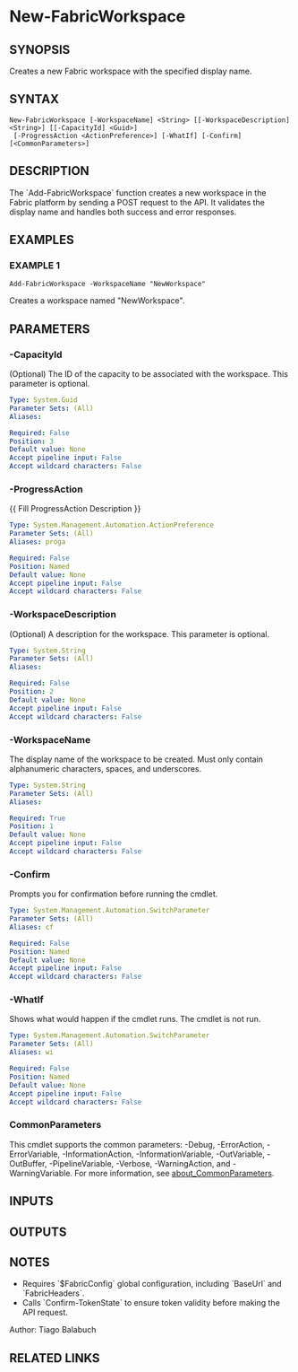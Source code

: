 ﻿---
external help file: FabricTools-help.xml
Module Name: FabricTools
online version: https://learn.microsoft.com/en-us/rest/api/fabric/eventhouse/items/list-eventhouses?tabs=HTTP
schema: 2.0.0
---

# New-FabricWorkspace

## SYNOPSIS
Creates a new Fabric workspace with the specified display name.

## SYNTAX

```
New-FabricWorkspace [-WorkspaceName] <String> [[-WorkspaceDescription] <String>] [[-CapacityId] <Guid>]
 [-ProgressAction <ActionPreference>] [-WhatIf] [-Confirm] [<CommonParameters>]
```

## DESCRIPTION
The \`Add-FabricWorkspace\` function creates a new workspace in the Fabric platform by sending a POST request to the API.
It validates the display name and handles both success and error responses.

## EXAMPLES

### EXAMPLE 1
```
Add-FabricWorkspace -WorkspaceName "NewWorkspace"
```

Creates a workspace named "NewWorkspace".

## PARAMETERS

### -CapacityId
(Optional) The ID of the capacity to be associated with the workspace.
This parameter is optional.

```yaml
Type: System.Guid
Parameter Sets: (All)
Aliases:

Required: False
Position: 3
Default value: None
Accept pipeline input: False
Accept wildcard characters: False
```

### -ProgressAction
{{ Fill ProgressAction Description }}

```yaml
Type: System.Management.Automation.ActionPreference
Parameter Sets: (All)
Aliases: proga

Required: False
Position: Named
Default value: None
Accept pipeline input: False
Accept wildcard characters: False
```

### -WorkspaceDescription
(Optional) A description for the workspace.
This parameter is optional.

```yaml
Type: System.String
Parameter Sets: (All)
Aliases:

Required: False
Position: 2
Default value: None
Accept pipeline input: False
Accept wildcard characters: False
```

### -WorkspaceName
The display name of the workspace to be created.
Must only contain alphanumeric characters, spaces, and underscores.

```yaml
Type: System.String
Parameter Sets: (All)
Aliases:

Required: True
Position: 1
Default value: None
Accept pipeline input: False
Accept wildcard characters: False
```

### -Confirm
Prompts you for confirmation before running the cmdlet.

```yaml
Type: System.Management.Automation.SwitchParameter
Parameter Sets: (All)
Aliases: cf

Required: False
Position: Named
Default value: None
Accept pipeline input: False
Accept wildcard characters: False
```

### -WhatIf
Shows what would happen if the cmdlet runs.
The cmdlet is not run.

```yaml
Type: System.Management.Automation.SwitchParameter
Parameter Sets: (All)
Aliases: wi

Required: False
Position: Named
Default value: None
Accept pipeline input: False
Accept wildcard characters: False
```

### CommonParameters
This cmdlet supports the common parameters: -Debug, -ErrorAction, -ErrorVariable, -InformationAction, -InformationVariable, -OutVariable, -OutBuffer, -PipelineVariable, -Verbose, -WarningAction, and -WarningVariable. For more information, see [about_CommonParameters](http://go.microsoft.com/fwlink/?LinkID=113216).

## INPUTS

## OUTPUTS

## NOTES
- Requires \`$FabricConfig\` global configuration, including \`BaseUrl\` and \`FabricHeaders\`.
- Calls \`Confirm-TokenState\` to ensure token validity before making the API request.

Author: Tiago Balabuch

## RELATED LINKS

